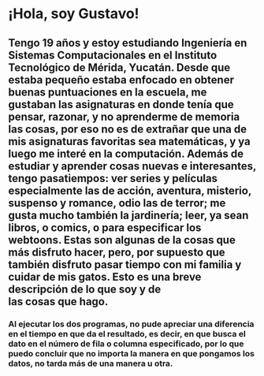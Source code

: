 # ¡Hola, soy Gustavo!
## Tengo 19 años y estoy estudiando Ingeniería en Sistemas Computacionales en el Instituto Tecnológico de Mérida, Yucatán. Desde que estaba pequeño estaba enfocado en obtener buenas puntuaciones en la escuela, me gustaban las asignaturas en donde tenía que pensar, razonar, y no aprenderme de memoria las cosas, por eso no es de extrañar que una de mis asignaturas favoritas sea matemáticas, y ya luego me interé en la computación. Además de estudiar y aprender cosas nuevas e interesantes, tengo pasatiempos: ver series y películas especialmente las de acción, aventura, misterio, suspenso y romance, odio las de terror; me gusta mucho también la jardinería; leer, ya sean libros, o comics, o para especificar los webtoons. Estas son algunas de la cosas que más disfruto hacer, pero, por supuesto que también disfruto pasar tiempo con mi familia y cuidar de mis gatos. Esto es una breve descripción de lo que soy y de las cosas que hago.
### Al ejecutar los dos programas, no pude apreciar una diferencia en el tiempo en que da el resultado, es decir, en que busca el dato en el número de fila o columna especificado, por lo que puedo concluir que no importa la manera en que pongamos los datos, no tarda más de una manera u otra.

<!--
**grafaelcarrillo/grafaelcarrillo** is a ✨ _special_ ✨ repository because its `README.md` (this file) appears on your GitHub profile.

Here are some ideas to get you started:

- 🔭 I’m currently working on ...
- 🌱 I’m currently learning ...
- 👯 I’m looking to collaborate on ...
- 🤔 I’m looking for help with ...
- 💬 Ask me about ...
- 📫 How to reach me: ...
- 😄 Pronouns: ...
- ⚡ Fun fact: ...
-->

